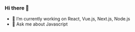 ### Hi there 👋

- 🔭 I’m currently working on React, Vue.js, Next.js, Node.js
- 💬 Ask me about Javascript
